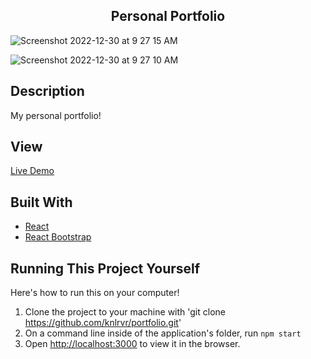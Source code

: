 <h2 align="center"> Personal Portfolio </h2>

![Screenshot 2022-12-30 at 9 27 15 AM](https://user-images.githubusercontent.com/91632194/210080915-58419e09-9805-42fb-aee7-d4b73c2b8a76.png)

![Screenshot 2022-12-30 at 9 27 10 AM](https://user-images.githubusercontent.com/91632194/210080924-6eb33487-a16c-4006-87e2-f6ec18ad161e.png)

## Description
My personal portfolio! 

## View
[Live Demo](https://knlrvr.com/)

## Built With
- [React](https://reactjs.org/docs/getting-started.html)
- [React Bootstrap](https://react-bootstrap.github.io/)

## Running This Project Yourself
Here's how to run this on your computer!

1. Clone the project to your machine with 'git clone https://github.com/knlrvr/portfolio.git'
2. On a command line inside of the application's folder, run `npm start`
3. Open [http://localhost:3000](http://localhost:3000) to view it in the browser.
